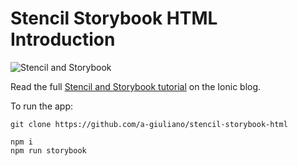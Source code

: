 # Stencil Storybook HTML Introduction

<img src="https://blog.ionicframework.com/wp-content/uploads/2022/03/stencilSB-feature-image.png" alt="Stencil and Storybook" />

Read the full [Stencil and Storybook tutorial](https://ionicframework.com/blog/how-to-use-storybook-with-stencil/) on the Ionic blog. 

To run the app:

```
git clone https://github.com/a-giuliano/stencil-storybook-html

npm i
npm run storybook
```
